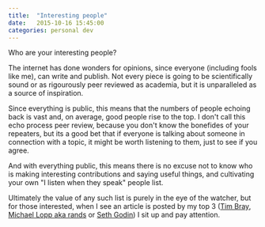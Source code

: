 ```yaml
---
title:  "Interesting people"
date:   2015-10-16 15:45:00 
categories: personal dev
---
```


Who are your interesting people?

The internet has done wonders for opinions, since everyone (including fools like me), can write and publish. Not every piece is going to be scientifically sound or as rigourously peer reviewed as academia, but it is unparalleled as a source of inspiration.

Since everything is public, this means that the numbers of people echoing back is vast and, on average, good people rise to the top. I don't call this echo process peer review, because you don't know the bonefides of your repeaters, but its a good bet that if everyone is talking about someone in connection with a topic, it might be worth listening to them, just to see if you agree.

And with everything public, this means there is no excuse not to know who is making interesting contributions and saying useful things, and cultivating your own "I listen when they speak" people list.

Ultimately the value of any such list is purely in the eye of the watcher, but for those interested, when I see an article is posted by my top 3 ([Tim Bray](https://www.tbray.org/ongoing/), [Michael Lopp aka rands](http://randsinrepose.com/) or [Seth Godin](http://sethgodin.typepad.com/)) I sit up and pay attention.

